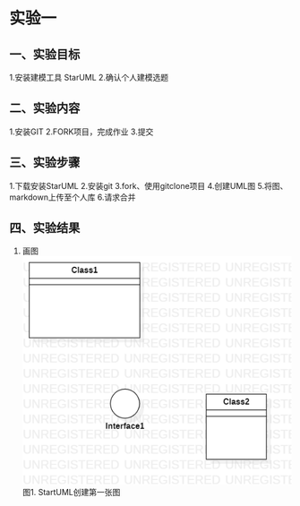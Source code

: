 # 实验一

## 一、实验目标

1.安装建模工具 StarUML
2.确认个人建模选题
## 二、实验内容

1.安装GIT
2.FORK项目，完成作业
3.提交

## 三、实验步骤

1.下载安装StarUML
2.安装git
3.fork、使用gitclone项目
4.创建UML图
5.将图、markdown上传至个人库
6.请求合并

## 四、实验结果

1. 画图
![第一个UML图片](./model1.png)  
图1. StartUML创建第一张图
